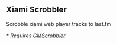 ## Xiami Scrobbler
Scrobble xiami web player tracks to last.fm

_* Requires [GMScrobbler](https://github.com/justan/gmscrobber)_

